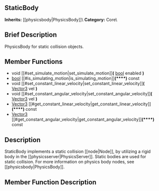 ##  StaticBody  
**Inherits:** [[physicsbody|PhysicsBody]]\\
**Category:** Core\\
##  Brief Description  
PhysicsBody for static collision objects.
##  Member Functions 
  * void [[#set_simulate_motion|set_simulate_motion]]**(** [bool](class_bool) enabled **)**
  * [bool](class_bool) [[#is_simulating_motion|is_simulating_motion]]**(****)** const
  * void [[#set_constant_linear_velocity|set_constant_linear_velocity]]**(** [Vector3](class_vector3) vel **)**
  * void [[#set_constant_angular_velocity|set_constant_angular_velocity]]**(** [Vector3](class_vector3) vel **)**
  * [Vector3](class_vector3) [[#get_constant_linear_velocity|get_constant_linear_velocity]]**(****)** const
  * [Vector3](class_vector3) [[#get_constant_angular_velocity|get_constant_angular_velocity]]**(****)** const
##  Description  
StaticBody implements a static collision [[node|Node]], by utilizing a rigid body in the [[physicsserver|PhysicsServer]]. Static bodies are used for static collision. For more information on physics body nodes, see [[physicsbody|PhysicsBody]].
##  Member Function Description  
